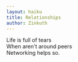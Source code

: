 ```yaml
---
layout: haiku
title: Relationships
author: Zinkuth
---
```


Life is full of tears<br>
When aren't around peers<br>
Networking helps so.
